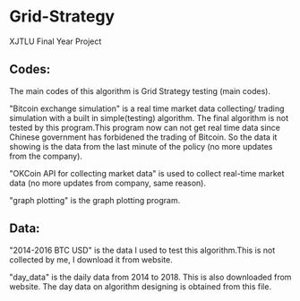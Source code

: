 # Grid-Strategy
XJTLU Final Year Project

## Codes:

The main codes of this algorithm is Grid Strategy testing (main codes).

"Bitcoin exchange simulation" is a real time market data collecting/ trading simulation with a built in simple(testing) algorithm. The final algorithm is not tested by this program.This program now can not get real time data since Chinese government has forbidened the trading of Bitcoin. So the data it showing is the data from the last minute of the policy (no more updates from the company).  

"OKCoin API for collecting market data" is used to collect real-time market data (no more updates from company, same reason).

"graph plotting" is the graph plotting program.

## Data:

"2014-2016 BTC USD" is the data I used to test this algorithm.This is not collected by me, I download it from website. 

"day_data" is the daily data from 2014 to 2018. This is also downloaded from website. The day data on algorithm designing is obtained from this file.

